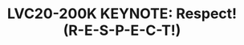 ---
categories:
- lvc20
description: 'Chat with the speaker of LVC20-200K during the scheduled broadcast time
  in the Slack channel here: https://linaroconnect.slack.com/archives/C01B33V3HUK<br><br>Free,
  open source software is mainly founded on legal tools, like copyright, licenses.
  From a lawyer''s perspective, that means "compliance". But I want to extend the
  concept of compliance, by outlining that complying with the rules means *respect*
  for other people''s work and interest. With the paradigm shifting, with more and
  more workloads happening on the cloud, this is all the more a crucial point, needing
  respect, besides compliance.'
image: /assets/images/featured-images/lvc20/LVC20-200K.png
session_id: LVC20-200K
session_room: '[Track 1] IoT/Edge/Embedded'
session_slot:
  end_time: 2020-09-23 08:40
  start_time: 2020-09-23 08:15
session_speakers:
- speaker_bio: Lawyer, with 25 years&#39; experience in IT, Carlo has been involved
    in top class actions and litigation revolving around free and open source. Has
    been for more than 10 years General Counsel (external) to the Free Software Foundation
    Europe. Now he&#39;s serving in the IP&amp;Open Source Advisory team at UNTIL
    (UN Initiative), is a partner of Open Chain, and a member of the legal team of
    the FSFE, as well as of the Legal Network (world largest, non partizan forum discussing
    Free and open source software).
  speaker_company: Array
  speaker_image: http://avatars.sched.co/f/18/10468627/avatar.jpg.320x320px.jpg?e08
  speaker_name: Carlo Piana
  speaker_position: Partner
  speaker_role: attendee, speaker
session_track: Open Source Development
tag: session
tags: Open Source Development
title: 'LVC20-200K KEYNOTE: Respect! (R-E-S-P-E-C-T!)'
---